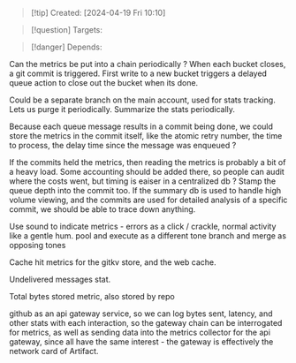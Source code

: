 
>[!tip] Created: [2024-04-19 Fri 10:10]

>[!question] Targets: 

>[!danger] Depends: 

Can the metrics be put into a chain periodically ?
When each bucket closes, a git commit is triggered.
First write to a new bucket triggers a delayed queue action to close out the bucket when its done.

Could be a separate branch on the main account, used for stats tracking.  Lets us purge it periodically.  Summarize the stats periodically.

Because each queue message results in a commit being done, we could store the metrics in the commit itself, like the atomic retry number, the time to process, the delay time since the message was enqueued ?

If the commits held the metrics, then reading the metrics is probably a bit of a heavy load.
Some accounting should be added there, so people can audit where the costs went, but timing is eaiser in a centralized db ?
Stamp the queue depth into the commit too.
If the summary db is used to handle high volume viewing, and the commits are used for detailed analysis of a specific commit, we should be able to trace down anything.

Use sound to indicate metrics - errors as a click / crackle, normal activity like a gentle hum.
pool and execute as a different tone
branch and merge as opposing tones

Cache hit metrics for the gitkv store, and the web cache.

Undelivered messages stat.

Total bytes stored metric, also stored by repo

github as an api gateway service, so we can log bytes sent, latency, and other stats with each interaction, so the gateway chain can be interrogated for metrics, as well as sending data into the metrics collector for the api gateway, since all have the same interest - the gateway is effectively the network card of Artifact.